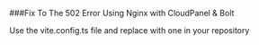 ###Fix To The 502 Error Using Nginx with CloudPanel & Bolt

Use the vite.config.ts file and replace with one in your repository 
